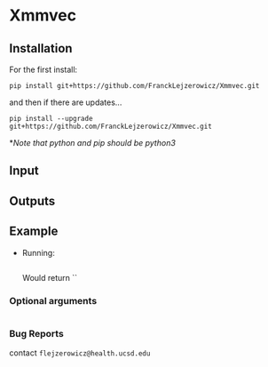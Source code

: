# Xmmvec


## Installation

For the first install:
```
pip install git+https://github.com/FranckLejzerowicz/Xmmvec.git
```

and then if there are updates...
```
pip install --upgrade git+https://github.com/FranckLejzerowicz/Xmmvec.git
```

*_Note that python and pip should be python3_

## Input

## Outputs


## Example

- Running:

    ```
    ```
    Would return ``


### Optional arguments

```
```



### Bug Reports

contact `flejzerowicz@health.ucsd.edu`